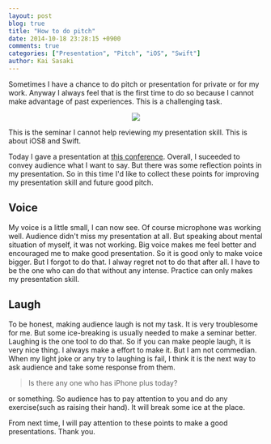 ```yaml
---
layout: post
blog: true
title: "How to do pitch"
date: 2014-10-18 23:28:15 +0900
comments: true
categories: ["Presentation", "Pitch", "iOS", "Swift"]
author: Kai Sasaki
---
```


Sometimes I have a chance to do pitch or presentation for private or for my work. Anyway I always feel that 
is the first time to do so because I cannot make advantage of past experiences. This is a challenging task. 

<div style="text-align:center">
  <img src ="https://connpass-tokyo.s3.amazonaws.com/thumbs/75/82/7582e189d2243166b737e0aebe4940a3.png" />
</div>

This is the seminar I cannot help reviewing my presentation skill. This is about iOS8 and Swift.

<!-- more -->

Today I gave a presentation at [this conference](http://connpass.com/event/8629/). Overall, I suceeded to convey audience what 
I want to say. But there was some reflection points in my presentation. So in this time I'd like to collect these points for improving 
my presentation skill and future good pitch.

## Voice
My voice is a little small, I can now see. Of course microphone was working well. Audience didn't miss my presentation at all.
But speaking about mental situation of myself, it was not working. Big voice makes me feel better and encouraged me to make good presentation.
So it is good only to make voice bigger. But I forgot to do that. I alway regret not to do that after all. I have to be the one who can do that 
without any intense. Practice can only makes my presentation skill.

## Laugh
To be honest, making audience laugh is not my task. It is very troublesome for me. But some ice-breaking is usually needed to make a seminar better.
Laughing is the one tool to do that. So if you can make people laugh, it is very nice thing. I always make a effort to make it. But I am not commedian. When my light joke or any try to laughing is fail, I think it is the next way to ask audience and take some response from them. 

> Is there any one who has iPhone plus today?

or something. So audience has to pay attention to you and do any exercise(such as raising their hand). It will break some ice at the place.

From next time, I will pay attention to these points to make a good presentations. Thank you.